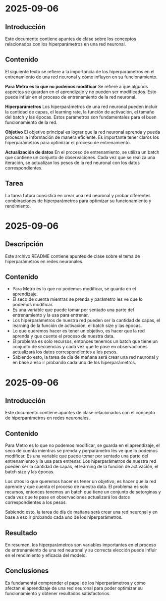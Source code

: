 # 2025-09-06

## Introducción
Este documento contiene apuntes de clase sobre los conceptos relacionados con los hiperparámetros en una red neuronal.

## Contenido
El siguiente texto se refiere a la importancia de los hiperparámetros en el entrenamiento de una red neuronal y cómo influyen en su funcionamiento.

**Para Metro es lo que no podemos modificar**
Se refiere a que algunos aspectos se guardan en el aprendizaje y no pueden ser modificados. Esto puede influir en el proceso de entrenamiento de la red neuronal.

**Hiperparámetros**
Los hiperparámetros de una red neuronal pueden incluir la cantidad de capas, el learning rate, la función de activación, el tamaño del batch y las épocas. Estos parámetros son fundamentales para el buen funcionamiento de la red.

**Objetivo**
El objetivo principal es lograr que la red neuronal aprenda y pueda procesar la información de manera eficiente. Es importante tener claros los hiperparámetros para optimizar el proceso de entrenamiento.

**Actualización de datos**
En el proceso de entrenamiento, se utiliza un batch que contiene un conjunto de observaciones. Cada vez que se realiza una iteración, se actualizan los pesos de la red neuronal con los datos correspondientes.

## Tarea
La tarea futura consistirá en crear una red neuronal y probar diferentes combinaciones de hiperparámetros para optimizar su funcionamiento y rendimiento.
# 2025-09-06

## Descripción
Este archivo README contiene apuntes de clase sobre el tema de hiperparámetros en redes neuronales.

## Contenido
- Para Metro es lo que no podemos modificar, se guarda en el aprendizaje.
- El seco de cuenta mientras se prenda y parámetro les ve que lo podemos modificar.
- Es una variable que puede tomar por sentado una parte del entrenamiento y la usa para entrenar.
- Los hiperparámetros de nuestra red pueden ser la cantidad de capas, el learning de la función de activación, el batch size y las épocas.
- Lo que queremos hacer es tener un objetivo, es hacer que la red aprenda y que cuente el proceso de nuestra data.
- El problema es solo recursos, entonces tenemos un batch que tiene un conjunto de secuencias y cada vez que te pase en observaciones actualizará los datos correspondientes a los pesos.
- Sabiendo esto, la tarea de día de mañana será crear una red neuronal y en base a eso ir probando cada uno de los hiperparámetros.
# 2025-09-06

## Introducción
Este documento contiene apuntes de clase relacionados con el concepto de hiperparámetros en redes neuronales.

## Contenido
Para Metro es lo que no podemos modificar, se guarda en el aprendizaje, el seco de cuenta mientras se prenda y perparámetro les ve que lo podemos modificar. Es una variable que puede tomar por sentado una parte del entrenamiento y la usa para entrenar. Los hiperparámetros de nuestra red pueden ser la cantidad de capas, el learning de la función de activación, el batch size y las épocas. 

Los otros lo que queremos hacer es tener un objetivo, es hacer que la red aprende y que cuenta el proceso de nuestra data. El problema es solo recursos, entonces tenemos un batch que tiene un conjunto de setorginas y cada vez que te pase en observaciones actualizará los datos correspondientes a los pesos. 

Sabiendo esto, la tarea de día de mañana será crear una red neuronal y en base a eso ir probando cada uno de los hiperparámetros.

## Resultado
En resumen, los hiperparámetros son variables importantes en el proceso de entrenamiento de una red neuronal y su correcta elección puede influir en el rendimiento y eficacia del modelo.

## Conclusiones
Es fundamental comprender el papel de los hiperparámetros y cómo afectan el aprendizaje de una red neuronal para poder optimizar su funcionamiento y obtener resultados satisfactorios.
